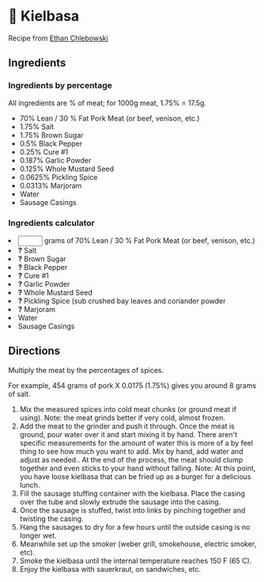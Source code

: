 # 🍖 Kielbasa

Recipe from [Ethan
Chlebowski](https://www.ethanchlebowski.com/cooking-techniques-recipes/how-to-make-polish-kielbasa)

## Ingredients

### Ingredients by percentage

All ingredients are % of meat; for 1000g meat, 1.75% = 17.5g.

- 70% Lean / 30 % Fat Pork Meat (or beef, venison, etc.)
- 1.75% Salt
- 1.75% Brown Sugar
- 0.5% Black Pepper
- 0.25% Cure #1
- 0.187% Garlic Powder
- 0.125% Whole Mustard Seed
- 0.0625% Pickling Spice
- 0.0313% Marjoram
- Water
- Sausage Casings

### Ingredients calculator

<li><input type="text" id="meat_grams" size="3" /> grams of 70% Lean / 30 % Fat Pork Meat (or beef, venison, etc.)</li>

<li><b id="Salt">?</b> Salt</li>
<li><b id="Brown Sugar">?</b> Brown Sugar</li>
<li><b id="Black Pepper">?</b> Black Pepper</li>
<li><b id="Cure #1">?</b> Cure #1</li>
<li><b id="Garlic Powder">?</b> Garlic Powder</li>
<li><b id="Whole Mustard Seed">?</b> Whole Mustard Seed</li>
<li><b id="Pickling Spice">?</b> Pickling Spice (sub crushed bay leaves and coriander powder</li>
<li><b id="Marjoram">?</b> Marjoram</li>
<li>Water</li>
<li>Sausage Casings</li>

<script type="text/javascript">
    var meat_grams = document.getElementById('meat_grams');

    var conversions = {
        "Salt": .0175,
        "Brown Sugar": .0175,
        "Black Pepper": .005,
        "Cure #1": .0025,
        "Garlic Powder": .00187,
        "Whole Mustard Seed": .00125,
        "Pickling Spice": .000625,
        "Marjoram": .000313,
    };

    meat_grams.addEventListener('keyup', function () {
        for (let ingredient in conversions) {
            var gram_value = meat_grams.value * conversions[ingredient];
            var text = gram_value.toFixed(2) + "g "
            document.getElementById(ingredient).innerHTML = text;
            console.log(ingredient + text)
        }
    });
</script>


## Directions

Multiply the meat by the percentages of spices.

For example, 454 grams of pork X 0.0175 (1.75%) gives you around 8 grams of
salt.

1. Mix the measured spices into cold meat chunks (or ground meat if using).
   Note: the meat grinds better if very cold, almost frozen.
2. Add the meat to the grinder and push it through. Once the meat is ground,
   pour water over it and start mixing it by hand. There aren't specific
   measurements for the amount of water this is more of a by feel thing to see
   how much you want to add. Mix by hand, add water and adjust as needed.. At
   the end of the process, the meat should clump together and even sticks to
   your hand without falling. Note: At this point, you have loose kielbasa that
   can be fried up as a burger for a delicious lunch.
3. Fill the sausage stuffing container with the kielbasa. Place the casing over
   the tube and slowly extrude the sausage into the casing.
4. Once the sausage is stuffed, twist into links by pinching together and
   twisting the casing.
5. Hang the sausages to dry for a few hours until the outside casing is no
   longer wet.
6. Meanwhile set up the smoker (weber grill, smokehouse, electric smoker, etc).
7. Smoke the kielbasa until the internal temperature reaches 150 F (65 C).
8. Enjoy the kielbasa with sauerkraut, on sandwiches, etc.
